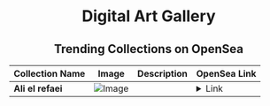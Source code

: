 <div align="center">

# Digital Art Gallery

## Trending Collections on OpenSea

| Collection Name                       | Image                                                                                     | Description                       | OpenSea Link                                                                                          |
|---------------------------------------|-------------------------------------------------------------------------------------------|-----------------------------------|--------------------------------------------------------------------------------------------------------|
| **Ali el refaei** | ![Image](https://i.seadn.io/s/raw/files/5b5393737b8924af7cbb423307bca4ad.jpg?w=500&auto=format?w=200&auto=format) |  | <details><summary>Link</summary>[Ali el refaei](https://opensea.io/collection/ali-el-refaei)</details> |

</div>